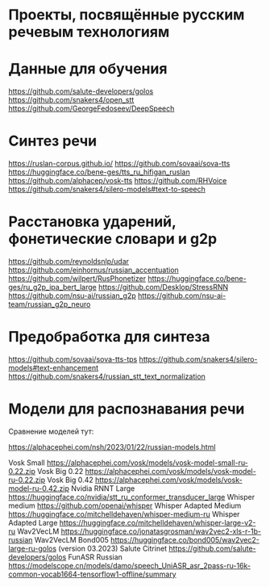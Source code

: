# Проекты, посвящённые русским речевым технологиям


# Данные для обучения

<https://github.com/salute-developers/golos>
<https://github.com/snakers4/open_stt>
<https://github.com/GeorgeFedoseev/DeepSpeech>

# Синтез речи

<https://ruslan-corpus.github.io/>
<https://github.com/sovaai/sova-tts>
<https://huggingface.co/bene-ges/tts_ru_hifigan_ruslan>
<https://github.com/alphacep/vosk-tts>
<https://github.com/RHVoice>
<https://github.com/snakers4/silero-models#text-to-speech>

# Расстановка ударений, фонетические словари и g2p

<https://github.com/reynoldsnlp/udar>
<https://github.com/einhornus/russian_accentuation>
<https://github.com/wilpert/RusPhonetizer>
<https://huggingface.co/bene-ges/ru_g2p_ipa_bert_large>
<https://github.com/Desklop/StressRNN>
<https://github.com/nsu-ai/russian_g2p>
<https://github.com/nsu-ai-team/russian_g2p_neuro>

# Предобработка для синтеза

<https://github.com/sovaai/sova-tts-tps>
<https://github.com/snakers4/silero-models#text-enhancement>
<https://github.com/snakers4/russian_stt_text_normalization>

# Модели для распознавания речи

Сравнение моделей тут:

<https://alphacephei.com/nsh/2023/01/22/russian-models.html>

Vosk Small <https://alphacephei.com/vosk/models/vosk-model-small-ru-0.22.zip>
Vosk Big 0.22 <https://alphacephei.com/vosk/models/vosk-model-ru-0.22.zip>
Vosk Big 0.42 <https://alphacephei.com/vosk/models/vosk-model-ru-0.42.zip>
Nvidia RNNT Large <https://huggingface.co/nvidia/stt_ru_conformer_transducer_large>
Whisper medium <https://github.com/openai/whisper>
Whisper Adapted Medium <https://huggingface.co/mitchelldehaven/whisper-medium-ru>
Whisper Adapted Large <https://huggingface.co/mitchelldehaven/whisper-large-v2-ru>
Wav2VecLM <https://huggingface.co/jonatasgrosman/wav2vec2-xls-r-1b-russian>
Wav2VecLM Bond005 <https://huggingface.co/bond005/wav2vec2-large-ru-golos> (version 03.2023)
Salute Citrinet <https://github.com/salute-developers/golos>
FunASR Russian <https://modelscope.cn/models/damo/speech_UniASR_asr_2pass-ru-16k-common-vocab1664-tensorflow1-offline/summary>


